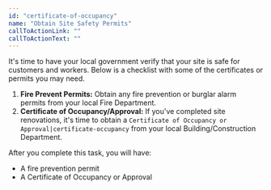```yaml
---
id: "certificate-of-occupancy"
name: "Obtain Site Safety Permits"
callToActionLink: ""
callToActionText: ""
---
```


It's time to have your local government verify that your site is safe for customers and workers. Below is a checklist with some of the certificates or permits you may need.
      
1. **Fire Prevent Permits:** Obtain any fire prevention or burglar alarm permits from your local Fire Department.
2. **Certificate of Occupancy/Approval:** If you've completed site renovations, it's time to obtain a `Certificate of Occupancy or Approval|certificate-occupancy` from your local Building/Construction Department.

After you complete this task, you will have:
- A fire prevention permit
- A Certificate of Occupancy or Approval
